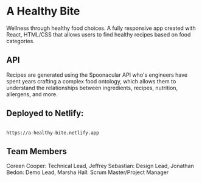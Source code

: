 # A Healthy Bite

 Wellness through healthy food choices.
 A fully responsive app created with React, HTML/CSS that allows users to find healthy recipes based on food categories.
 
 ## API
 Recipes are generated using the Spoonacular API who's engineers have spent years crafting a complex food ontology, which allows them to understand the relationships between ingredients, recipes, nutrition, allergens, and more.

## Deployed to Netlify:

```

https://a-healthy-bite.netlify.app

```
## Team Members
Coreen Cooper: Technical Lead,
Jeffrey Sebastian: Design Lead,
Jonathan Bedon: Demo Lead,
Marsha Hall: Scrum Master/Project Manager
